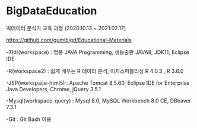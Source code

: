 # BigDataEducation

빅데이터 분석가 교육 과정 (2020.10.13 ~ 2021.02.17)

https://github.com/gumibigd/Educational-Materials

-자바(workspace) : 명품 JAVA Programming, 생능출판
JAVA8, JDK11, Eclipse IDE

-R(workspace2) : 쉽게 배우는 R 데이터 분석, 이지스퍼블리싱
R 4.0.3 , R 3.6.0

-JSP(workspace-html5) : Apache Tomcat 8.5.60, Eclipse IDE for Enterprise Java Developers, Chrome, jQuery 3.5.1

-Mysql(workspace-query) : Mysql 8.0, MySQL Workbench 8.0 CE, DBeaver 7.3.1

-Git : Git Bash 이용
